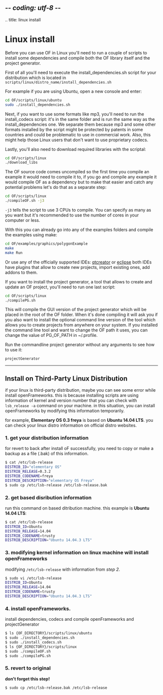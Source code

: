 ## -*- coding: utf-8 -*-
.. title: linux install

Linux install
==========

Before you can use OF in Linux you'll need to run a couple of scripts to install some dependencies and compile both the OF library itself and the project generator.

First of all you'll need to execute the install_dependencies.sh script for your distribution which is located in `scripts/linux/distro_name/install_dependencies.sh`

For example if you are using Ubuntu, open a new console and enter:

```sh
cd OF/scripts/linux/ubuntu
sudo ./install_dependencies.sh
```

Next, if you want to use some formats like mp3, you'll need to run the install_codecs script: it's in the same folder and is run the same way as the install_dependencies one. We separate them because mp3 and some other formats installed by the script might be protected by patents in some countries and could be problematic to use in commercial work. Also, this might help those Linux users that don't want to use proprietary codecs.

Lastly, you'll also need to download required libraries with the scriptal:
```sh
cd OF/scripts/linux
./download_libs
```

The OF source code comes uncompiled so the first time you compile an example it would need to compile it to, if you go and compile any example it would compile OF as a dependency but to make that easier and catch any potential problems let's do that as a separate step:

```sh
cd OF/scripts/linux
./compileOF.sh -j3
```

`-j3` tells the script to use 3 CPUs to compile. You can specify as many as you want but it's recommended to use the number of cores in your computer or less.

With this you can already go into any of the examples folders and compile the examples using make:

```sh
cd OF/examples/graphics/polygonExample
make
make Run
```

Or use any of the officially supported IDEs: [qtcreator](../qtcreator/) or [eclipse](../eclipse/) both IDEs have plugins that allow to create new projects, import existing ones, add addons to them.

If you want to install the project generator, a tool that allows to create and update an OF project, you'll need to run one last script:

```sh
cd OF/scripts/linux
./compilePG.sh
```

This will compile the GUI version of the project generator which will be placed in the root of the OF folder. When it's done compiling it will ask you if you also want to install the optional command line version of the tool which allows you to create projects from anywhere on your system.
If you installed the command line tool and want to change the OF path it uses, you can change the value of PG_OF_PATH in ~/.profile.

Run the commandline project generator without any arguments to see how to use it:
```sh
projectGenerator
```

---

## Install on Third-Party Linux Distribution

if your linux is third-party distribution, maybe you can see some error while install openFrameworks. this is because installing scripts are using information of kernel and version number that you can check with `lsb_release -a` command on your machine. in this situation, you can install openFrameworks by modifying this information temporarily.

for example, **Elementary OS 0.3 freya** is based on **Ubuntu 14.04 LTS**. you can check your linux distro information on official distro websites.

### 1. get your distribution information
for revert to back after install oF successfully, you need to copy or make a backup as a file (.bak) of this information.

```sh
$ cat /etc/lsb-release
DISTRIB_ID="elementary OS"
DISTRIB_RELEASE=0.3.2
DISTRIB_CODENAME=freya
DISTRIB_DESCRIPTION="elementary OS Freya"
$ sudo cp /etc/lsb-release /etc/lsb-release.bak
```

### 2. get based disribution information
run this command on based ditribution machine.
this example is **Ubuntu 14.04 LTS**:

```sh
$ cat /etc/lsb-release
DISTRIB_ID=Ubuntu
DISTRIB_RELEASE=14.04
DISTRIB_CODENAME=trusty
DISTRIB_DESCRIPTION="Ubuntu 14.04.3 LTS"
```

### 3. modifying kernel information on linux machine will install openFrameworks 
modifying `/etc/lsb-release` with information from *step 2*.

```sh
$ sudo vi /etc/lsb-release
DISTRIB_ID=Ubuntu
DISTRIB_RELEASE=14.04
DISTRIB_CODENAME=trusty
DISTRIB_DESCRIPTION="Ubuntu 14.04.3 LTS"
```

### 4. install openFrameworks.
install dependencies, codecs and compile openFrameworks and projectGenerator

```sh
$ ls {OF_DIRECTORY}/scripts/linux/ubuntu
$ sudo ./install_dependencies.sh
$ sudo ./install_codecs.sh
$ ls {OF_DIRECTORY}/scripts/linux
$ sudo ./compileOF.sh 
$ sudo ./compilePG.sh 
```
### 5. revert to original 
**don't forget this step!**

```sh
$ sudo cp /etc/lsb-release.bak /etc/lsb-release
```
